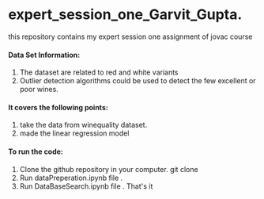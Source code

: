 # expert_session_one_Garvit_Gupta.
this repository contains my expert session one assignment of jovac course

#### Data Set Information:
1. The dataset are related to red and white variants 
2. Outlier detection algorithms could be used to detect the few excellent or poor wines.

#### It covers the following points:
1. take the data from winequality dataset.
2. made the linear regression model

#### To run the code:
1. Clone the github repository in your computer. git clone 
2. Run dataPreperation.ipynb file .
3. Run DataBaseSearch.ipynb file .
That's it
